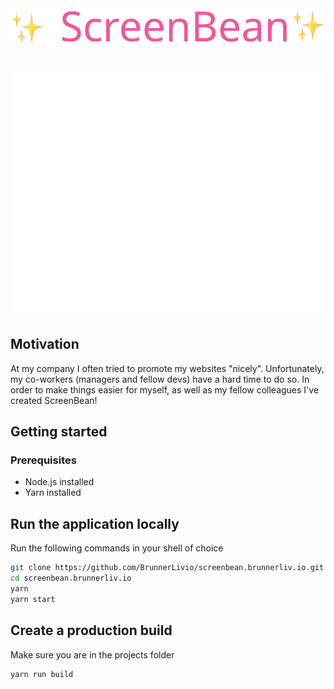 <div align="center">
  <img src="public/logo.svg" alt="Screenbean Logo">
  <br />
  <br />
  <br />
  <a href="https://screenbean.brunnerliv.io">
    <img src="screenshot.svg" alt="Screenshot">
  </a>
</div>

## Motivation

At my company I often tried to promote my websites "nicely". Unfortunately, my co-workers (managers and fellow devs) have a hard time to do so. In order to make things easier for myself, as well as my fellow colleagues I've created ScreenBean!

## Getting started

### Prerequisites

- Node.js installed
- Yarn installed

## Run the application locally

Run the following commands in your shell of choice

```bash
git clone https://github.com/BrunnerLivio/screenbean.brunnerliv.io.git
cd screenbean.brunnerliv.io
yarn
yarn start
```


## Create a production build

Make sure you are in the projects folder

```bash
yarn run build
```
